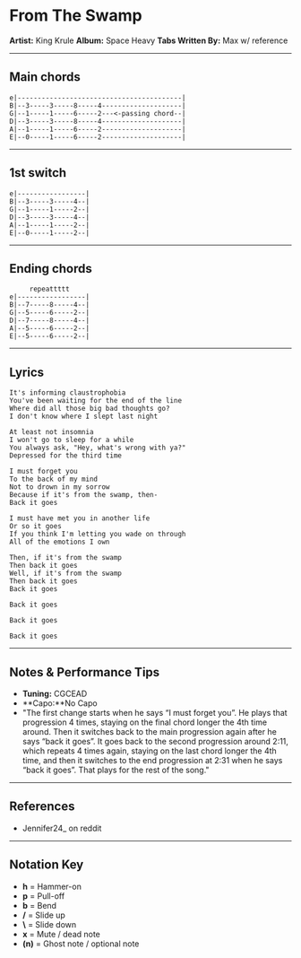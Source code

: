 # From The Swamp

**Artist:** King Krule
**Album:** Space Heavy
**Tabs Written By:** Max w/ reference

---

## Main chords

```plaintext
e|-----------------------------------------|
B|--3-----3-----8-----4--------------------|
G|--1-----1-----6-----2---<-passing chord--|
D|--3-----3-----8-----4--------------------|
A|--1-----1-----6-----2--------------------|
E|--0-----1-----6-----2--------------------|
```
---

## 1st switch 

```plaintext
e|-----------------|
B|--3-----3-----4--|
G|--1-----1-----2--|
D|--3-----3-----4--|
A|--1-----1-----2--|
E|--0-----1-----2--|
```
---

## Ending chords

```plaintext
     repeattttt
e|-----------------|
B|--7-----8-----4--|
G|--5-----6-----2--|
D|--7-----8-----4--|
A|--5-----6-----2--|
E|--5-----6-----2--|
```

---


## Lyrics

```
It's informing claustrophobia
You've been waiting for the end of the line
Where did all those big bad thoughts go?
I don't know where I slept last night

At least not insomnia
I won't go to sleep for a while
You always ask, "Hey, what's wrong with ya?"
Depressed for the third time

I must forget you
To the back of my mind
Not to drown in my sorrow
Because if it's from the swamp, then-
Back it goes

I must have met you in another life
Or so it goes
If you think I'm letting you wade on through
All of the emotions I own

Then, if it's from the swamp
Then back it goes
Well, if it's from the swamp
Then back it goes
Back it goes

Back it goes

Back it goes

Back it goes
```

---

## Notes & Performance Tips

- **Tuning:** CGCEAD
- **Capo:**No Capo
- "The first change starts when he says “I must forget you”. He plays that progression 4 times, staying on the final chord longer the 4th time around. Then it switches back to the main progression again after he says “back it goes”. It goes back to the second progression around 2:11, which repeats 4 times again, staying on the last chord longer the 4th time, and then it switches to the end progression at 2:31 when he says “back it goes”. That plays for the rest of the song."

---

## References

- Jennifer24_ on reddit

---

## Notation Key

- **h** = Hammer-on  
- **p** = Pull-off  
- **b** = Bend  
- **/** = Slide up  
- **\\** = Slide down  
- **x** = Mute / dead note  
- **(n)** = Ghost note / optional note

```
